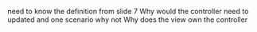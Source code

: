 need to know the definition from slide 7
Why would the controller need to updated and one scenario why not Why does the view own the controller